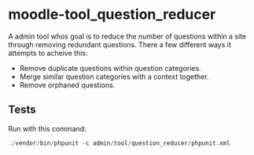 # moodle-tool_question_reducer

A admin tool whos goal is to reduce the number of questions within a site through removing redundant questions. There a few different ways it attempts to acheive this:

* Remove duplicate questions within question categories.
* Merge similar question categories with a context together.
* Remove orphaned questions.

## Tests

Run with this command:

```php
./vendor/bin/phpunit -c admin/tool/question_reducer/phpunit.xml
```